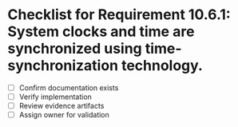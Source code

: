 # Checklist for Requirement 10.6.1: System clocks and time are synchronized using time-synchronization technology.

- [ ] Confirm documentation exists
- [ ] Verify implementation
- [ ] Review evidence artifacts
- [ ] Assign owner for validation
